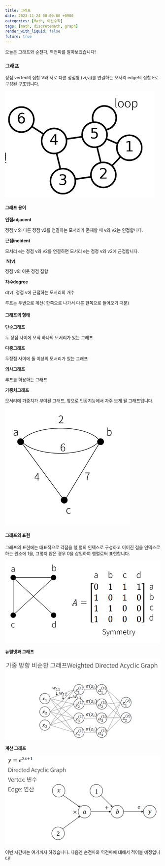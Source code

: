 ```yaml
---
title: 그래프
date: 2023-11-24 00:00:00 +0900
categories: [Math, 이산수학]
tags: [math, discretemath, graph]
render_with_liquid: false
future: true
---
```


오늘은 그래프와 순전파, 역전파를 알아보겠습니다!

### **그래프**

정점 vertex의 집합 V와 서로 다른 정점쌍 (vi,vj)를 연결하는 모서리 edge의 집합 E로 구성된 구조입니다.

![Desktop View](/assets/img/Math/Discrete-Math/Graph/1.png)

#### **그래프 용어**

**인접adjacent**

정점 v 와 다른 정점 v2를 연결하는 모서리가 존재할 때 v와 v2는 인접합니다.

**근점incident**

모서리 e는 정점 v와 v2를 연결하면 모서리 e는 점정 v와 v2에 근접합니다.

 **N(v)**

정점 v의 이웃 정점 집합

**차수degree**

d(v): 정점 v에 근접하는 모서리의 개수

루프는 두번으로 계산( 한쪽으로 나가서 다른 한쪽으로 들어오기 때문)

#### **그래프의 형태**

**단순그래프**

두 정점 사이에 오직 하나의 모서리가 있는 그래프

**다중그래프**

두정점 사이에 둘 이상의 모서리가 있는 그래프

**의사그래프**

루프를 허용하는 그래프

**가중치그래프**

모서리에 가중치가 부여된 그래프, 앞으로 인공지능에서 자주 보게 될 그래프입니다.

![Desktop View](/assets/img/Math/Discrete-Math/Graph/2.png)

#### **그래프의 표현**

그래프의 표현에는 대표적으로 각점을 행,렬의 인덱스로 구성하고 이어진 점을 인덱스로 하는 원소에 1을, 그렇지 않은 경우 0을 삽입하여 행렬로써 표현합니다.

![Desktop View](/assets/img/Math/Discrete-Math/Graph/3.png)

**뉴럴넷과 그래프**

![Desktop View](/assets/img/Math/Discrete-Math/Graph/4.png)

**계산 그래프**

![Desktop View](/assets/img/Math/Discrete-Math/Graph/5.png)

이번 시간에는 여기까지 하겠습니다. 다음엔 순전파와 역전파에 대해서 적어볼 예정입니다!